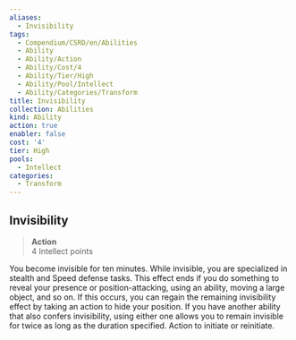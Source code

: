 ```yaml
---
aliases:
  - Invisibility
tags:
  - Compendium/CSRD/en/Abilities
  - Ability
  - Ability/Action
  - Ability/Cost/4
  - Ability/Tier/High
  - Ability/Pool/Intellect
  - Ability/Categories/Transform
title: Invisibility
collection: Abilities
kind: Ability
action: true
enabler: false
cost: '4'
tier: High
pools:
  - Intellect
categories:
  - Transform
---
```

## Invisibility  
>**Action**  
>4 Intellect points
  
You become invisible for ten minutes. While invisible, you are specialized in stealth and Speed defense tasks. This effect ends if you do something to reveal your presence or position-attacking, using an ability, moving a large object, and so on. If this occurs, you can regain the remaining invisibility effect by taking an action to hide your position. If you have another ability that also confers invisibility, using either one allows you to remain invisible for twice as long as the duration specified. Action to initiate or reinitiate.
